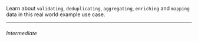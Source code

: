 Learn about `validating`, `deduplicating`, `aggregating`, `enriching` and `mapping` data in this real world example use case.

---

###### Intermediate